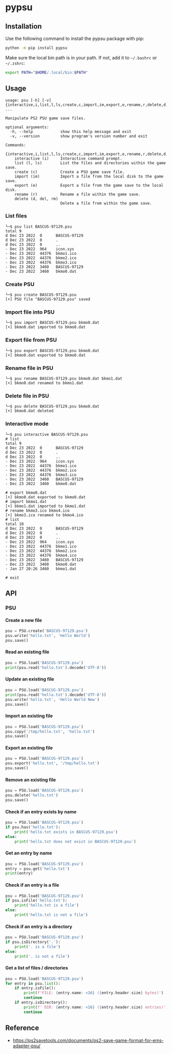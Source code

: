 # pypsu

## Installation

Use the following command to install the pypsu package with pip:

~~~sh
python -m pip install pypsu
~~~

Make sure the local bin path is in your path. If not, add it to `~/.bashrc` or `~/.zshrc`:

~~~sh
export PATH="$HOME/.local/bin:$PATH"
~~~

## Usage
~~~
usage: psu [-h] [-v] {interactive,i,list,l,ls,create,c,import,im,export,e,rename,r,delete,d,del,rm} ...

Manipulate PS2 PSU game save files.

optional arguments:
  -h, --help            show this help message and exit
  -v, --version         show program's version number and exit

Commands:
  {interactive,i,list,l,ls,create,c,import,im,export,e,rename,r,delete,d,del,rm}
    interactive (i)     Interactive command prompt.
    list (l, ls)        List the files and directories within the game save.
    create (c)          Create a PSU game save file.
    import (im)         Import a file from the local disk to the game save.
    export (e)          Export a file from the game save to the local disk.
    rename (r)          Rename a file within the game save.
    delete (d, del, rm)
                        Delete a file from within the game save.
~~~

### List files
~~~
└─$ psu list BASCUS-97129.psu
total 9
d Dec 23 2022  0      BASCUS-97129
d Dec 23 2022  0      .
d Dec 23 2022  0      ..
- Dec 23 2022  964    icon.sys
- Dec 23 2022  44376  bkmo1.ico
- Dec 23 2022  44376  bkmo2.ico
- Dec 23 2022  44376  bkmo3.ico
- Dec 23 2022  3460   BASCUS-97129
- Dec 23 2022  3460   bkmo0.dat
~~~

### Create PSU
~~~
└─$ psu create BASCUS-97129.psu
[+] PSU file "BASCUS-97129.psu" saved
~~~

### Import file into PSU
~~~
└─$ psu import BASCUS-97129.psu bkmo0.dat
[+] bkmo0.dat imported to bkmo0.dat
~~~

### Export file from PSU
~~~
└─$ psu export BASCUS-97129.psu bkmo0.dat
[+] bkmo0.dat exported to bkmo0.dat
~~~

### Rename file in PSU
~~~
└─$ psu rename BASCUS-97129.psu bkmo0.dat bkmo1.dat
[+] bkmo0.dat renamed to bkmo1.dat
~~~

### Delete file in PSU
~~~
└─$ psu delete BASCUS-97129.psu bkmo0.dat    
[+] bkmo0.dat deleted
~~~

### Interactive mode
~~~
└─$ psu interactive BASCUS-97129.psu
# list
total 9
d Dec 23 2022  0      BASCUS-97129
d Dec 23 2022  0      .
d Dec 23 2022  0      ..
- Dec 23 2022  964    icon.sys        
- Dec 23 2022  44376  bkmo1.ico       
- Dec 23 2022  44376  bkmo2.ico       
- Dec 23 2022  44376  bkmo3.ico       
- Dec 23 2022  3460   BASCUS-97129    
- Dec 23 2022  3460   bkmo0.dat       

# export bkmo0.dat
[+] bkmo0.dat exported to bkmo0.dat
# import bkmo1.dat
[+] bkmo1.dat imported to bkmo1.dat
# rename bkmo3.ico bkmo4.ico
[+] bkmo3.ico renamed to bkmo4.ico
# list
total 10
d Dec 23 2022  0      BASCUS-97129
d Dec 23 2022  0      .
d Dec 23 2022  0      ..
- Dec 23 2022  964    icon.sys        
- Dec 23 2022  44376  bkmo1.ico       
- Dec 23 2022  44376  bkmo2.ico       
- Dec 23 2022  44376  bkmo4.ico       
- Dec 23 2022  3460   BASCUS-97129    
- Dec 23 2022  3460   bkmo0.dat       
- Jan 27 20:26 3460   bkmo1.dat       

# exit
~~~

## API
### PSU
#### Create a new file
~~~py
psu = PSU.create('BASCUS-97129.psu')
psu.write('hello.txt', 'Hello World')
psu.save()
~~~

#### Read an existing file
~~~py
psu = PSU.load('BASCUS-97129.psu')
print(psu.read('hello.txt').decode('UTF-8'))
~~~

#### Update an existing file
~~~py
psu = PSU.load('BASCUS-97129.psu')
print(psu.read('hello.txt').decode('UTF-8'))
psu.write('hello.txt', 'Hello World New')
psu.save()
~~~

#### Import an existing file
~~~py
psu = PSU.load('BASCUS-97129.psu')
psu.copy('/tmp/hello.txt', 'hello.txt')
psu.save()
~~~

#### Export an existing file
~~~py
psu = PSU.load('BASCUS-97129.psu')
psu.export('hello.txt', '/tmp/hello.txt')
psu.save()
~~~

#### Remove an existing file
~~~py
psu = PSU.load('BASCUS-97129.psu')
psu.delete('hello.txt')
psu.save()
~~~

#### Check if an entry exists by name
~~~py
psu = PSU.load('BASCUS-97129.psu')
if psu.has('hello.txt'):
    print('hello.txt exists in BASCUS-97129.psu')
else:
    print('hello.txt does not exist in BASCUS-97129.psu')
~~~

#### Get an entry by name
~~~py
psu = PSU.load('BASCUS-97129.psu')
entry = psu.get('hello.txt')
print(entry)
~~~

#### Check if an entry is a file
~~~py
psu = PSU.load('BASCUS-97129.psu')
if psu.isFile('hello.txt'):
    print('hello.txt is a file')
else:
    print('hello.txt is not a file')
~~~

#### Check if an entry is a directory
~~~py
psu = PSU.load('BASCUS-97129.psu')
if psu.isDirectory('.'):
    print('. is a file')
else:
    print('. is not a file')
~~~

#### Get a list of files / directories
~~~py
psu = PSU.load('BASCUS-97129.psu')
for entry in psu.list():
    if entry.isFile():
        print(f'FILE: {entry.name: <16} ({entry.header.size} bytes)')
        continue
    if entry.isDirectory():
        print(f' DIR: {entry.name: <16} ({entry.header.size} entries)')
        continue
~~~

## Reference
* <https://ps2savetools.com/documents/ps2-save-game-format-for-ems-adapter-psu/>